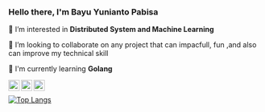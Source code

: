 ### Hello there, I'm Bayu Yunianto Pabisa

<!-- [![Anurag's github stats](https://github-readme-stats.vercel.app/api?username=bayup&show_icons=true&theme=tokyonight)](https://github.com/anuraghazra/github-readme-stats) -->



🔬 I’m interested in **Distributed System and Machine Learning**

👯 I’m looking to collaborate on any project that can impacfull, fun ,and also can improve my technical skill 

🌱 I'm currently learning **Golang**

<a href="https://twitter.com/fx_pabisa" target="blank"><img align="left" src="https://cdn.jsdelivr.net/npm/simple-icons@3.0.1/icons/twitter.svg" alt="Bayu Yunianto Pabisa" width="22px" /></a>
<a href="https://www.linkedin.com/in/bayu-yunianto-pabisa-914548139/" target="blank"><img align="left" src="https://cdn.jsdelivr.net/npm/simple-icons@3.0.1/icons/linkedin.svg" alt="Bayu Yunianto Pabisa" width="22px" /></a>
<a href="https://www.instagram.com/bayupabisa/" target="blank"><img align="left" src="https://cdn.jsdelivr.net/npm/simple-icons@3.0.1/icons/instagram.svg" alt="Bayu Yunianto Pabisa" width="22px" /></a>
<br/>


<!--
**BayuP/BayuP** is a ✨ _special_ ✨ repository because its `README.md` (this file) appears on your GitHub profile.

Here are some ideas to get you started:

- 🔭 I’m usually working on ...
- 🌱 I’m currently learning ...
- 👯 I’m looking to collaborate on ...
- 🤔 I’m looking for help with ...
- 💬 Ask me about ...
- 📫 How to reach me: ...
- 😄 Pronouns: ...
- ⚡ Fun fact: ...
-->

[![Top Langs](https://github-readme-stats.vercel.app/api/top-langs/?username=bayup&layout=compact&theme=tokyonight)](https://github.com/anuraghazra/github-readme-stats)
